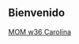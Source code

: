 ## Bienvenido

[MOM w36 Carolina](https://caroscornik.github.io/vischaco/mom2021w36_caro_4col.html) 

